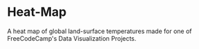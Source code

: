 # Heat-Map
A heat map of global land-surface temperatures made for one of FreeCodeCamp's Data Visualization Projects.
